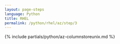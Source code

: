 ```yaml
---
layout: page-steps
language: Python
title: RHEL
permalink: /python/rhel/az/step/3
---
```


{% include partials/python/az-columnstoreunix.md %}
